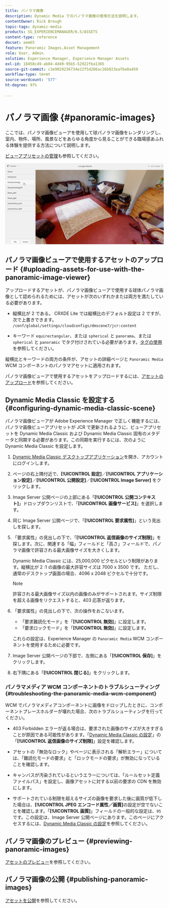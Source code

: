 ```yaml
---
title: パノラマ画像
description: Dynamic Media でのパノラマ画像の使用方法を説明します。
contentOwner: Rick Brough
topic-tags: dynamic-media
products: SG_EXPERIENCEMANAGER/6.5/ASSETS
content-type: reference
docset: aem65
feature: Panoramic Images,Asset Management
role: User, Admin
solution: Experience Manager, Experience Manager Assets
exl-id: 18458c49-ab84-4d49-95b5-52922fba1365
source-git-commit: c3e9029236734e22f5d266ac26b923eafbe0a459
workflow-type: tm+mt
source-wordcount: '577'
ht-degree: 97%

---
```


# パノラマ画像 {#panoramic-images}

ここでは、パノラマ画像ビューアを使用して球パノラマ画像をレンダリングし、室内、物件、場所、風景などをあらゆる角度から見ることができる臨場感あふれる体験を提供する方法について説明します。

[ビューアプリセットの管理](/help/assets/managing-viewer-presets.md)も参照してください。

![panoramic-image2](assets/panoramic-image2.png)

## パノラマ画像ビューアで使用するアセットのアップロード {#uploading-assets-for-use-with-the-panoramic-image-viewer}

アップロードするアセットが、パノラマ画像ビューアで使用する球体パノラマ画像として認められるためには、アセットが次のいずれかまたは両方を満たしている必要があります。

* 縦横比が 2 である。
CRXDE Lite では縦横比のデフォルト設定は 2 ですが、次で上書きできます。
  `/conf/global/settings/cloudconfigs/dmscene7/jcr:content`

* キーワード `equirectangular`、または `spherical` と `panorama`、または `spherical` と `panoramic` でタグ付けされている必要があります。[タグの使用](/help/sites-authoring/tags.md)を参照してください。

縦横比とキーワードの両方の条件が、アセットの詳細ページと `Panoramic Media` WCM コンポーネントのパノラマアセットに適用されます。

パノラマ画像ビューアで使用するアセットをアップロードするには、[アセットのアップロード](/help/assets/manage-assets.md#uploading-assets)を参照してください。

## Dynamic Media Classic を設定する {#configuring-dynamic-media-classic-scene}

パノラマ画像ビューアが Adobe Experience Manager で正しく機能するには、パノラマ画像ビューアプリセットが JCR で更新されるように、ビューアプリセットを Dynamic Media Classic および Dynamic Media Classic 固有のメタデータと同期する必要があります。この同期を実行するには、次のように Dynamic Media Classic を設定します。

1. [Dynamic Media Classic デスクトップアプリケーション](https://experienceleague.adobe.com/docs/dynamic-media-classic/using/getting-started/signing-out.html?lang=ja#getting-started)を開き、アカウントにログインします。

1. ページの右上隅付近で、**[!UICONTROL 設定]**／**[!UICONTROL アプリケーション設定]**／**[!UICONTROL 公開設定]**／**[!UICONTROL Image Server]** をクリックします。
1. Image Server 公開ページの上部にある「**[!UICONTROL 公開コンテキスト]**」ドロップダウンリストで、「**[!UICONTROL 画像サービス]**」を選択します。

1. 同じ Image Server 公開ページで、「**[!UICONTROL 要求属性]**」という見出しを探します。
1. 「要求属性」の見出しの下で、「**[!UICONTROL 返信画像のサイズ制限]**」を探します。次に、関連する「幅」フィールドと「高さ」フィールドで、パノラマ画像で許容される最大画像サイズを大きくします。

   Dynamic Media Classic には、25,000,000 ピクセルという制限があります。縦横比が 2 :1 の画像の最大許容サイズは 7000 x 3500 です。 ただし、通常のデスクトップ画面の場合、4096 x 2048 ピクセルで十分です。

   >[!NOTE]
   >
   >許容される最大画像サイズ以内の画像のみがサポートされます。サイズ制限を超える画像をリクエストすると、403 応答が返ります。

1. 「要求属性」の見出しの下で、次の操作をおこないます。

   * 「要求難読化モード」を「**[!UICONTROL 無効]**」に設定します。
   * 「要求ロックモード」を「**[!UICONTROL 無効]**」に設定します。

   これらの設定は、Experience Manager の `Panoramic Media` WCM コンポーネントを使用するために必要です。

1. Image Server 公開ページの下部で、左側にある「**[!UICONTROL 保存]**」をクリックします。

1. 右下隅にある「**[!UICONTROL 閉じる]**」をクリックします。

### パノラマメディア WCM コンポーネントのトラブルシューティング {#troubleshooting-the-panoramic-media-wcm-component}

WCM でパノラマメディアコンポーネントに画像をドロップしたときに、コンポーネントプレースホルダーが壊れた場合、次のトラブルシューティングを行ってください。

* 403 Forbidden エラーが返る場合は、要求された画像のサイズが大きすぎることが原因である可能性があります。「[Dynamic Media Classic の設定](/help/assets/panoramic-images.md#configuring-dynamic-media-classic-scene)」の「**[!UICONTROL 返信画像のサイズ制限]**」設定を確認します。

* アセットの「無効なロック」やページに表示される「解析エラー」については、「難読化モードの要求」と「ロックモードの要求」が無効になっていることを確認します。
* キャンバスが汚染されているというエラーについては、「ルールセット定義ファイルパス」を設定し、画像アセットに対する以前の要求の CDN を無効にします。
* サポートされている制限を超えるサイズの画像を要求した後に画質が低下した場合は、**[!UICONTROL JPEG エンコード属性／画質]**&#x200B;の設定が空でないことを確認します。「**[!UICONTROL 画質]**」フィールドの一般的な設定は、`95` です。この設定は、Image Server 公開ページにあります。このページにアクセスするには、[Dynamic Media Classic の設定](/help/assets/panoramic-images.md#configuring-dynamic-media-classic-scene)を参照してください。

## パノラマ画像のプレビュー {#previewing-panoramic-images}

[アセットのプレビュー](/help/assets/previewing-assets.md)を参照してください。

## パノラマ画像の公開 {#publishing-panoramic-images}

[アセットを公開](/help/assets/publishing-dynamicmedia-assets.md)を参照してください。

